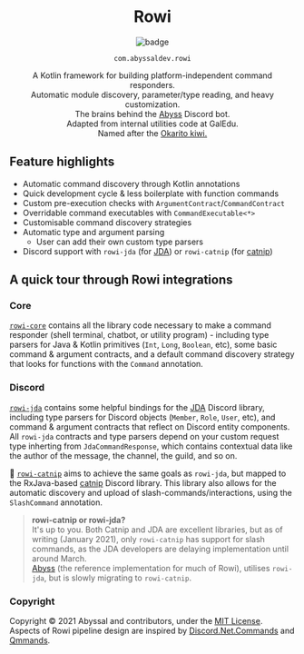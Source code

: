 <div align="center">

<h1>Rowi</h1>

![badge](https://github.com/abyssal/rowi/workflows/Gradle/badge.svg)

<code>com.abyssaldev.rowi</code>

A Kotlin framework for building platform-independent command responders.  
Automatic module discovery, parameter/type reading, and heavy customization.  
The brains behind the [Abyss](https://github.com/abyssal/abyss) Discord bot.   
Adapted from internal utilities code at GalEdu.  
Named after the [Okarito kiwi.](https://en.wikipedia.org/wiki/Okarito_kiwi)

</div>

## Feature highlights
- Automatic command discovery through Kotlin annotations
- Quick development cycle & less boilerplate with function commands
- Custom pre-execution checks with `ArgumentContract`/`CommandContract`
- Overridable command executables with `CommandExecutable<*>`
- Customisable command discovery strategies
- Automatic type and argument parsing
  - User can add their own custom type parsers
- Discord support with `rowi-jda` (for [JDA](https://github.com/dv8fromtheworld/jda)) or `rowi-catnip` (for [catnip](https://github.com/mewna/catnip))

## A quick tour through Rowi integrations
### Core
[`rowi-core`](https://github.com/abyssal/rowi/tree/main/rowi-core) contains all the library code necessary to make a command responder (shell terminal, chatbot, or utility program) - including type parsers for Java & Kotlin primitives (`Int`, `Long`, `Boolean`, etc), some basic command & argument contracts, and a default command discovery strategy that looks for functions with the `Command` annotation.  
  
### Discord
[`rowi-jda`](https://github.com/abyssal/rowi/tree/main/rowi-jda) contains some helpful bindings for the [JDA](https://github.com/dv8fromtheworld/jda) Discord library, including type parsers for Discord objects (`Member`, `Role`, `User`, etc), and command & argument contracts that reflect on Discord entity components. All `rowi-jda` contracts and type parsers depend on your custom request type inherting from `JdaCommandResponse`, which contains contextual data like the author of the message, the channel, the guild, and so on.  
  
 
🚧 [`rowi-catnip`](https://github.com/abyssal/rowi/tree/main/rowi-catnip) aims to achieve the same goals as `rowi-jda`, but mapped to the RxJava-based [catnip](https://github.com/mewna/catnip) Discord library. This library also allows for the automatic discovery and upload of slash-commands/interactions, using the `SlashCommand` annotation.

> **rowi-catnip or rowi-jda?**  
> It's up to you. Both Catnip and JDA are excellent libraries, 
> but as of writing (January 2021), only `rowi-catnip` has support for slash commands, as the JDA developers
> are delaying implementation until around March.  
> [Abyss](https://github.com/abyssal/abyss) (the reference implementation for much of Rowi), utilises `rowi-jda`, but is slowly migrating to `rowi-catnip`.

### Copyright
Copyright &copy; 2021 Abyssal and contributors, under the [MIT License](LICENSE.md).  
Aspects of Rowi pipeline design are inspired by [Discord.Net.Commands](https://github.com/discord-net/Discord.Net/tree/dev/src/Discord.Net.Commands) and [Qmmands](https://github.com/Quahu/Qmmands).
